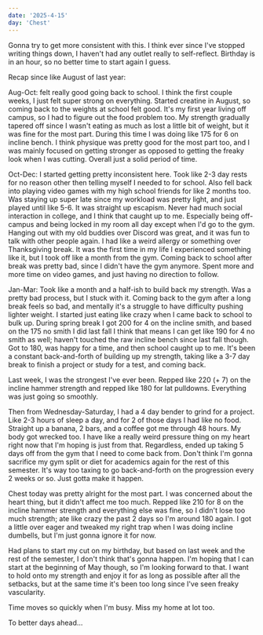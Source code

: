 ```yaml
---
date: '2025-4-15'
day: 'Chest'
---
```


Gonna try to get more consistent with this. I think ever since I've stopped writing things down, I haven't had any outlet really to self-reflect. Birthday is in an hour, so no better time to start again I guess.

Recap since like August of last year:

Aug-Oct: felt really good going back to school. I think the first couple weeks, I just felt super strong on everything. Started creatine in August, so coming back to the weights at school felt good. It's my first year living off campus, so I had to figure out the food problem too. My strength gradually tapered off since I wasn't eating as much as lost a little bit of weight, but it was fine for the most part. During this time I was doing like 175 for 6 on incline bench. I think physique was pretty good for the most part too, and I was mainly focused on getting stronger as opposed to getting the freaky look when I was cutting. Overall just a solid period of time.

Oct-Dec: I started getting pretty inconsistent here. Took like 2-3 day rests for no reason other then telling myself I needed to for school. Also fell back into playing video games with my high school friends for like 2 months too. Was staying up super late since my workload was pretty light, and just played until like 5-6. It was straight up escapism. Never had much social interaction in college, and I think that caught up to me. Especially being off-campus and being locked in my room all day except when I'd go to the gym. Hanging out with my old buddies over Discord was great, and it was fun to talk with other people again. I had like a weird allergy or something over Thanksgiving break. It was the first time in my life I experienced something like it, but I took off like a month from the gym. Coming back to school after break was pretty bad, since I didn't have the gym anymore. Spent more and more time on video games, and just having no direction to follow.

Jan-Mar: Took like a month and a half-ish to build back my strength. Was a pretty bad process, but I stuck with it. Coming back to the gym after a long break feels so bad, and mentally it's a struggle to have difficulty pushing lighter weight. I started just eating like crazy when I came back to school to bulk up. During spring break I got 200 for 4 on the incline smith, and based on the 175 no smith I did last fall I think that means I can get like 190 for 4 no smith as well; haven't touched the raw incline bench since last fall though. Got to 180, was happy for a time, and then school caught up to me. It's been a constant back-and-forth of building up my strength, taking like a 3-7 day break to finish a project or study for a test, and coming back.

Last week, I was the strongest I've ever been. Repped like 220 (+ 7) on the incline hammer strength and repped like 180 for lat pulldowns. Everything was just going so smoothly.

Then from Wednesday-Saturday, I had a 4 day bender to grind for a project. Like 2-3 hours of sleep a day, and for 2 of those days I had like no food. Straight up a banana, 2 bars, and a coffee got me through 48 hours. My body got wrecked too. I have like a really weird pressure thing on my heart right now that I'm hoping is just from that. Regardless, ended up taking 5 days off from the gym that I need to come back from. Don't think I'm gonna sacrifice my gym split or diet for academics again for the rest of this semester. It's way too taxing to go back-and-forth on the progression every 2 weeks or so. Just gotta make it happen.

Chest today was pretty alright for the most part. I was concerned about the heart thing, but it didn't affect me too much. Repped like 210 for 8 on the incline hammer strength and everything else was fine, so I didn't lose too much strength; ate like crazy the past 2 days so I'm around 180 again. I got a little over eager and tweaked my right trap when I was doing incline dumbells, but I'm just gonna ignore it for now.

Had plans to start my cut on my birthday, but based on last week and the rest of the semester, I don't think that's gonna happen. I'm hoping that I can start at the beginning of May though, so I'm looking forward to that. I want to hold onto my strength and enjoy it for as long as possible after all the setbacks, but at the same time it's been too long since I've seen freaky vascularity.

Time moves so quickly when I'm busy. Miss my home at lot too.

To better days ahead...